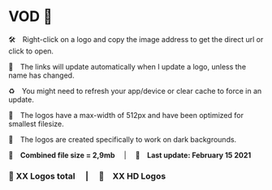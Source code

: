 # VOD 📼

🛠 Right-click on a logo and copy the image address to get the direct url or click to open.

🔗 The links will update automatically when I update a logo, unless the name has changed.

♻️ You might need to refresh your app/device or clear cache to force in an update.

📐 The logos have a max-width of 512px and have been optimized for smallest filesize.

🖤 The logos are created specifically to work on dark backgrounds.

💾 __Combined file size = 2,9mb__  |  📅 __Last update: February 15 2021__

### 🎨 __XX Logos total__  |  💎 __XX HD Logos__
 


[space]:https://github.com/Tapiosinn/tv-logos/blob/master/misc/%CE%A9/space-1500.png
